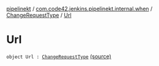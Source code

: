 [pipelinekt](../../index.md) / [com.code42.jenkins.pipelinekt.internal.when](../index.md) / [ChangeRequestType](index.md) / [Url](./-url.md)

# Url

`object Url : `[`ChangeRequestType`](index.md) [(source)](https://github.com/code42/pipelinekt/tree/master/internal/src/main/kotlin/com/code42/jenkins/pipelinekt/internal/when/ChangeRequestType.kt#L8)